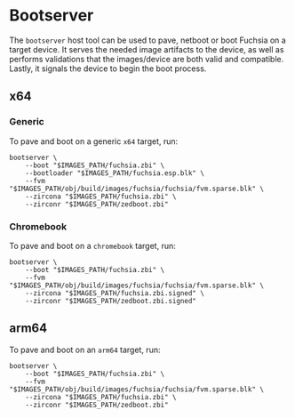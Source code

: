# Bootserver

The `bootserver` host tool can be used to pave, netboot or boot Fuchsia on a
target device. It serves the needed image artifacts to the device, as well
as performs validations that the images/device are both valid and
compatible. Lastly, it signals the device to begin the boot process.

## x64

### Generic

To pave and boot on a generic `x64` target, run:

```
bootserver \
    --boot "$IMAGES_PATH/fuchsia.zbi" \
    --bootloader "$IMAGES_PATH/fuchsia.esp.blk" \
    --fvm "$IMAGES_PATH/obj/build/images/fuchsia/fuchsia/fvm.sparse.blk" \
    --zircona "$IMAGES_PATH/fuchsia.zbi" \
    --zirconr "$IMAGES_PATH/zedboot.zbi"
```

### Chromebook

To pave and boot on a `chromebook` target, run:


```
bootserver \
    --boot "$IMAGES_PATH/fuchsia.zbi" \
    --fvm "$IMAGES_PATH/obj/build/images/fuchsia/fuchsia/fvm.sparse.blk" \
    --zircona "$IMAGES_PATH/fuchsia.zbi.signed" \
    --zirconr "$IMAGES_PATH/zedboot.zbi.signed"
```


## arm64

To pave and boot on an `arm64` target, run:

```
bootserver \
    --boot "$IMAGES_PATH/fuchsia.zbi" \
    --fvm "$IMAGES_PATH/obj/build/images/fuchsia/fuchsia/fvm.sparse.blk" \
    --zircona "$IMAGES_PATH/fuchsia.zbi" \
    --zirconr "$IMAGES_PATH/zedboot.zbi"
```
